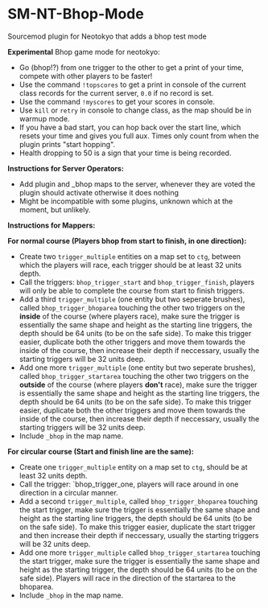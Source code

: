 # SM-NT-Bhop-Mode
Sourcemod plugin for Neotokyo that adds a bhop test mode  

**Experimental** Bhop game mode for neotokyo:  
- Go (bhop!?) from one trigger to the other to get a print of your time, compete with other players to be faster!
- Use the command `!topscores` to get a print in console of the current class records for the current server, `0.0` if no record is set.
- Use the command `!myscores` to get your scores in console.
- Use `kill` or `retry` in console to change class, as the map should be in warmup mode.
- If you have a bad start, you can hop back over the start line, which resets your time and gives you full aux. Times only count from when the plugin prints "start hopping".
- Health dropping to 50 is a sign that your time is being recorded.

**Instructions for Server Operators:**  
- Add plugin and _bhop maps to the server, whenever they are voted the plugin should activate otherwise it does nothing
- Might be incompatible with some plugins, unknown which at the moment, but unlikely.
 
**Instructions for Mappers:**  

**For normal course (Players bhop from start to finish, in one direction):**  
- Create two `trigger_multiple` entities on a map set to `ctg`, between which the players will race, each trigger should be at least 32 units depth.
- Call the triggers: `bhop_trigger_start` and `bhop_trigger_finish`, players will only be able to complete the course from start to finish triggers.
- Add a third `trigger_multiple` (one entity but two seperate brushes), called `bhop_trigger_bhoparea` touching the other two triggers on the **inside** of the course (where players race), make sure the trigger is essentially the same shape and height as the starting line triggers, the depth should be 64 units (to be on the safe side). To make this trigger easier, duplicate both the other triggers and move them towards the inside of the course, then increase their depth if neccessary, usually the starting triggers will be 32 units deep.
- Add one more `trigger_multiple` (one entity but two seperate brushes), called `bhop_trigger_startarea` touching the other two triggers on the **outside** of the course (where players **don't** race), make sure the trigger is essentially the same shape and height as the starting line triggers, the depth should be 64 units (to be on the safe side). To make this trigger easier, duplicate both the other triggers and move them towards the inside of the course, then increase their depth if neccessary, usually the starting triggers will be 32 units deep.
- Include `_bhop` in the map name.  
      
**For circular course (Start and finish line are the same):**    
- Create one `trigger_multiple` entity on a map set to `ctg`, should be at least 32 units depth.
- Call the trigger: `bhop_trigger_one, players will race around in one direction in a circular manner.
- Add a second `trigger_multiple`, called `bhop_trigger_bhoparea` touching the start trigger, make sure the trigger is essentially the same shape and height as the starting line triggers, the depth should be 64 units (to be on the safe side). To make this trigger easier, duplicate the start trigger and then increase their depth if neccessary, usually the starting triggers will be 32 units deep.
- Add one more `trigger_multiple` called `bhop_trigger_startarea` touching the start trigger, make sure the trigger is essentially the same shape and height as the starting trigger, the depth should be 64 units (to be on the safe side). Players will race in the direction of the startarea to the bhoparea.
- Include `_bhop` in the map name.
